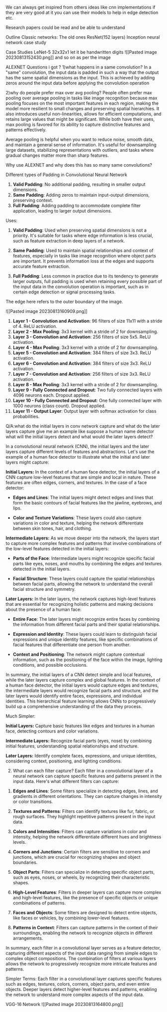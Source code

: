 We can always get inspired from others ideas like cnn implementations if they are very good at it you can use their models to help in edge detection etc.

Research papers could be read and be able to understand

Outline
Classic networks: The old ones
ResNet(152 layers)
Inception neural network case study

Case Studies
LeNet-5
32x32x1 let it be handwritten digits
![[Pasted image 20230813152430.png]]
and so on as per the image

ALEXNET
Questions i got ?
1)what happens in a same convolution?
In a "same" convolution, the input data is padded in such a way that the output has the same spatial dimensions as the input. This is achieved by adding zeros around the input data before applying the convolution operation

2)why do people prefer max over avg pooling?
People often prefer max pooling over average pooling in tasks like image recognition because max pooling focuses on the most important features in each region, making the model more resilient to small changes and preserving spatial hierarchies. It also introduces useful non-linearities, allows for efficient computations, and retains large values that might be significant. While both have their uses, max pooling is favored for its ability to capture distinctive features and patterns effectively.

Average pooling is helpful when you want to reduce noise, smooth data, and maintain a general sense of information. It's useful for downsampling large datasets, stabilizing representations with outliers, and tasks where gradual changes matter more than sharp features.

Why use ALEXNET and why does this has so many same convolutions?

Different types of Padding in Convolutional Neural Network
1. **Valid Padding**: No additional padding, resulting in smaller output dimensions.
2. **Same Padding**: Adding zeros to maintain input-output dimensions, preserving context.
3. **Full Padding**: Adding padding to accommodate complete filter application, leading to larger output dimensions.

Uses: 
1. **Valid Padding**: Used when preserving spatial dimensions is not a priority. It's suitable for tasks where edge information is less crucial, such as feature extraction in deep layers of a network.
    
2. **Same Padding**: Used to maintain spatial relationships and context of features, especially in tasks like image recognition where object parts are important. It prevents information loss at the edges and supports accurate feature extraction.
    
3. **Full Padding**: Less common in practice due to its tendency to generate larger outputs, full padding is used when retaining every possible part of the input data in the convolution operation is important, such as in certain edge detection or signal processing tasks.

The edge here refers to the outer boundary of the image.

![[Pasted image 20230813160909.png]]

  
1. **Layer 1 - Convolution and Activation**: 96 filters of size 11x11 with a stride of 4. ReLU activation.
2. **Layer 2 - Max Pooling**: 3x3 kernel with a stride of 2 for downsampling.
3. **Layer 3 - Convolution and Activation**: 256 filters of size 5x5. ReLU activation.
4. **Layer 4 - Max Pooling**: 3x3 kernel with a stride of 2 for downsampling.
5. **Layer 5 - Convolution and Activation**: 384 filters of size 3x3. ReLU activation.
6. **Layer 6 - Convolution and Activation**: 384 filters of size 3x3. ReLU activation.
7. **Layer 7 - Convolution and Activation**: 256 filters of size 3x3. ReLU activation.
8. **Layer 8 - Max Pooling**: 3x3 kernel with a stride of 2 for downsampling.
9. **Layer 9 - Fully Connected and Dropout**: Two fully connected layers with 4096 neurons each. Dropout applied.
10. **Layer 10 - Fully Connected and Dropout**: One fully connected layer with 1000 neurons (class count). Dropout applied.
11. **Layer 11 - Output Layer**: Output layer with softmax activation for class probabilities.

Q/A:what do the initial layers in conv network capture and what do the later layers capture give me an example like suppose a human name detector what will the initial layers detect and what would the later layers detect?

In a convolutional neural network (CNN), the initial layers and the later layers capture different levels of features and abstractions. Let's use the example of a human face detector to illustrate what the initial and later layers might capture:

**Initial Layers:** In the context of a human face detector, the initial layers of a CNN capture low-level features that are simple and local in nature. These features are often edges, corners, and textures. In the case of a face detector:

- **Edges and Lines**: The initial layers might detect edges and lines that form the basic contours of facial features like the jawline, eyebrows, and lips.
    
- **Color and Texture Variations**: These layers could also capture variations in color and texture, helping the network differentiate between skin tones, hair, and clothing.
    

**Intermediate Layers:** As we move deeper into the network, the layers start to capture more complex features and patterns that involve combinations of the low-level features detected in the initial layers:

- **Parts of the Face**: Intermediate layers might recognize specific facial parts like eyes, noses, and mouths by combining the edges and textures detected in the initial layers.
    
- **Facial Structure**: These layers could capture the spatial relationships between facial parts, allowing the network to understand the overall facial structure and symmetry.
    

**Later Layers:** In the later layers, the network captures high-level features that are essential for recognizing holistic patterns and making decisions about the presence of a human face:

- **Entire Face**: The later layers might recognize entire faces by combining the information from different facial parts and their spatial relationships.
    
- **Expression and Identity**: These layers could learn to distinguish facial expressions and unique identity features, like specific combinations of facial features that differentiate one person from another.
    
- **Context and Positioning**: The network might capture contextual information, such as the positioning of the face within the image, lighting conditions, and possible occlusions.
    

In summary, the initial layers of a CNN detect simple and local features, while the later layers capture complex and global features. In the context of a human face detector, the initial layers would capture edges and textures, the intermediate layers would recognize facial parts and structure, and the later layers would identify entire faces, expressions, and individual identities. This hierarchical feature learning allows CNNs to progressively build up a comprehensive understanding of the data they process.

Much Simpler:

**Initial Layers:** Capture basic features like edges and textures in a human face, detecting contours and color variations.

**Intermediate Layers:** Recognize facial parts (eyes, nose) by combining initial features, understanding spatial relationships and structure.

**Later Layers:** Identify complete faces, expressions, and unique identities, considering context, positioning, and lighting conditions.

2) What can each filter capture?
Each filter in a convolutional layer of a neural network can capture specific features and patterns present in the input data. Here's what different filters can capture:

1. **Edges and Lines**: Some filters specialize in detecting edges, lines, and gradients in different orientations. They can capture changes in intensity or color transitions.

2. **Textures and Patterns**: Filters can identify textures like fur, fabric, or rough surfaces. They highlight repetitive patterns present in the input data.

3. **Colors and Intensities**: Filters can capture variations in color and intensity, helping the network differentiate different hues and brightness levels.

4. **Corners and Junctions**: Certain filters are sensitive to corners and junctions, which are crucial for recognizing shapes and object boundaries.

5. **Object Parts**: Filters can specialize in detecting specific object parts, such as eyes, noses, or wheels, by recognizing their characteristic shapes.

6. **High-Level Features**: Filters in deeper layers can capture more complex and high-level features, like the presence of specific objects or unique combinations of patterns.

7. **Faces and Objects**: Some filters are designed to detect entire objects, like faces or vehicles, by combining lower-level features.

8. **Patterns in Context**: Filters can capture patterns in the context of their surroundings, enabling the network to recognize objects in different arrangements.

In summary, each filter in a convolutional layer serves as a feature detector, capturing different aspects of the input data ranging from simple edges to complex object compositions. The combination of filters at various layers allows the network to progressively recognize more intricate features and patterns.

Simpler Terms: Each filter in a convolutional layer captures specific features such as edges, textures, colors, corners, object parts, and even entire objects. Deeper layers detect higher-level features and patterns, enabling the network to understand more complex aspects of the input data.

VGG-16 Network
![[Pasted image 20230813164800.png]]
